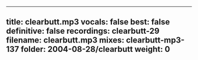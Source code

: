 
---
title: clearbutt.mp3
vocals: false
best: false
definitive: false
recordings: clearbutt-29
filename: clearbutt.mp3
mixes: clearbutt-mp3-137
folder: 2004-08-28/clearbutt
weight: 0
---
